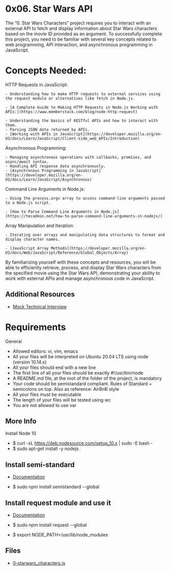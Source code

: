 # 0x06. Star Wars API

The “0. Star Wars Characters” project requires you to interact with an external API to fetch and display information about Star Wars characters based on the movie ID provided as an argument. To successfully complete this project, you need to be familiar with several key concepts related to web programming, API interaction, and asynchronous programming in JavaScript.

# Concepts Needed:
HTTP Requests in JavaScript:

	- Understanding how to make HTTP requests to external services using the request module or alternatives like fetch in Node.js.

	- [A Complete Guide to Making HTTP Requests in Node.js Working with APIs:](https://www.memberstack.com/blog/node-http-request)

	- Understanding the basics of RESTful APIs and how to interact with them.
	- Parsing JSON data returned by APIs.
	- [Working with APIs in JavaScript](https://developer.mozilla.org/en-US/docs/Learn/JavaScript/Client-side_web_APIs/Introduction)

Asynchronous Programming:

	- Managing asynchronous operations with callbacks, promises, and async/await syntax.
	- Handling API response data asynchronously.
	- [Asynchronous Programming in JavaScript](https://developer.mozilla.org/en-US/docs/Learn/JavaScript/Asynchronous)

Command Line Arguments in Node.js:

	- Using the process.argv array to access command-line arguments passed to a Node.js script.

	- [How to Parse Command Line Arguments in Node.js](https://tecadmin.net/how-to-parse-command-line-arguments-in-nodejs/)

Array Manipulation and Iteration:

	- Iterating over arrays and manipulating data structures to format and display character names.

	- [JavaScript Array Methods](https://developer.mozilla.org/en-US/docs/Web/JavaScript/Reference/Global_Objects/Array)

By familiarizing yourself with these concepts and resources, you will be able to efficiently retrieve, process, and display Star Wars characters from the specified movie using the Star Wars API, demonstrating your ability to work with external APIs and manage asynchronous code in JavaScript.

## Additional Resources
- [Mock Technical Interview](https://www.youtube.com/watch?v=bmqZ5AhNr3g)

# Requirements
General
- Allowed editors: vi, vim, emacs
- All your files will be interpreted on Ubuntu 20.04 LTS using node (version 10.14.x)
- All your files should end with a new line
- The first line of all your files should be exactly #!/usr/bin/node
- A README.md file, at the root of the folder of the project, is mandatory
- Your code should be semistandard compliant. Rules of Standard + semicolons on top. Also as reference: AirBnB style
- All your files must be executable
- The length of your files will be tested using wc
- You are not allowed to use var

## More Info
Install Node 10
- $ curl -sL https://deb.nodesource.com/setup_10.x | sudo -E bash -
- $ sudo apt-get install -y nodejs

## Install semi-standard
- [Documentation](https://github.com/standard/semistandard)

- $ sudo npm install semistandard --global

## Install request module and use it
- [Documentation](https://github.com/request/request)

- $ sudo npm install request --global
- $ export NODE_PATH=/usr/lib/node_modules

## Files
- [0-starwars_characters.js](0-starwars_characters.js)
